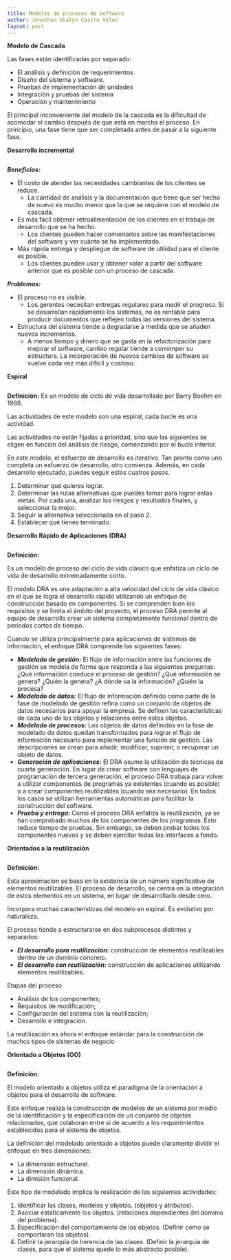 ```yaml
---
title: Modelos de procesos de software 
author: Jonathan Stalyn Castro Velez
layout: post
---
```

**Modelo de Cascada**
<span class="image left"><img src="{{ 'assets/images/cascada.png' | relative_url }}" alt="" /></span>

Las fases están identificadas por separado: 
* El análisis  y definición de requerimientos
* Diseño del sistema y software.
* Pruebas de implementación de unidades
* Integración y pruebas del sistema 
* Operación y mantenimiento 

El principal inconveniente del modelo de la cascada es la dificultad de acomodar el cambio después de que está en marcha el proceso. En principio, una fase tiene que ser completada antes de pasar a la siguiente fase.

**Desarrollo incremental**

<span class="image left"><img src="{{ 'assets/images/incremental.png' | relative_url }}" alt="" /></span>

***Beneficios:*** 
* El costo de atender las necesidades cambiantes de los clientes se reduce. 
  * La cantidad de análisis y la documentación que tiene que ser hecho de nuevo es mucho menor que la que se requiere con el modelo de cascada. 
* Es más fácil obtener retroalimentación de los clientes en el trabajo de desarrollo que se ha hecho.
  * Los clientes pueden hacer comentarios sobre las manifestaciones del software y ver cuánto se ha implementado. 
* Más rápida entrega y despliegue de software de utilidad para el cliente es posible. 
  * Los clientes pueden usar y obtener valor a partir del software anterior que es posible con un proceso de cascada.

***Problemas:*** 
* El proceso no es visible.
  * Los gerentes necesitan entregas regulares para medir el progreso. Si se desarrollan rápidamente los sistemas, no es rentable para producir documentos que reflejen todas las versiones del sistema.
* Estructura del sistema tiende a degradarse a medida que se añaden nuevos incrementos. 
  * A menos tiempo y dinero que se gasta en la refactorización para mejorar el software, cambio regular tiende a corromper su estructura. La incorporación de nuevos cambios de software se vuelve cada vez más difícil y costoso. 

**Espiral**

<span class="image left"><img src="{{ 'assets/images/espiral.png' | relative_url }}" alt="" /></span>

**Definición:** 
Es un modelo de ciclo de vida desarrollado por Barry Boehm en 1988. 

Las actividades de este modelo son una espiral, cada bucle es una actividad. 

Las actividades no están fijadas a prioridad, sino que las siguientes se eligen en función del análisis de riesgo, comenzando por el bucle interior.

En este modelo, el esfuerzo de desarrollo es iterativo. Tan pronto como uno completa un esfuerzo de desarrollo, otro comienza. Además, en cada desarrollo ejecutado, puedes seguir estos cuatros pasos.
1. Determinar qué quieres lograr. 
2. Determinar las rutas alternativas que puedes tomar para lograr estas metas. Por cada una, analizar los riesgos y resultados finales, y seleccionar la mejor. 
3. Seguir la alternativa seleccionada en el paso 2. 	
4. Establecer qué tienes terminado. 

**Desarrollo Rápido de Aplicaciones (DRA)**


<span class="image left"><img src="{{ 'assets/images/aplicaciones.png' | relative_url }}" alt="" /></span>

**Definición:** 

Es un modelo de proceso del ciclo de vida clásico que enfatiza un ciclo de vida de desarrollo extremadamente corto.   

El modelo DRA es una adaptación a alta velocidad del ciclo de vida clásico en el que se logra el desarrollo rápido utilizando un enfoque de construcción basado en componentes. Si se comprenden bien los requisitos y se limita el ámbito del proyecto, el proceso DRA permite al equipo de desarrollo crear un sistema completamente funcional dentro de períodos cortos de tiempo. 

Cuando se utiliza principalmente para aplicaciones de sistemas de información, el enfoque DRA comprende las siguientes fases:
 * ***Modelado de gestión:*** El flujo de información entre las funciones de gestión se modela de forma que responda a las siguientes preguntas: ¿Qué información conduce el proceso de gestión? ¿Qué información se genera? ¿Quién la genera? ¿A dónde va la información? ¿Quién la procesa? 
  * ***Modelado de datos:*** El flujo de información definido como parte de la fase de modelado de gestión refina como un conjunto de objetos de datos necesarios para apoyar la empresa. Se definen las características de cada uno de los objetos y relaciones entre estos objetos.
 * ***Modelado de procesos:*** Los objetos de datos definidos en la fase de modelado de datos quedan transformados para lograr el flujo de información necesario para implementar una función de gestión. Las descripciones se crean para añadir, modificar, suprimir, o recuperar un objeto de datos.
 * ***Generación de aplicaciones:*** El DRA asume la utilización de técnicas de cuarta generación. En lugar de crear software con lenguajes de programación de tercera generación, el proceso DRA trabaja para volver a utilizar componentes de programas ya existentes (cuando es posible) o a crear componentes reutilizables (cuando sea necesario). En todos los casos se utilizan herramientas automáticas para facilitar la construcción del software.
 * ***Prueba y entrega:*** Como el proceso DRA enfatiza la reutilización, ya se han comprobado muchos de los componentes de los programas. Esto reduce tiempo de pruebas. Sin embargo, se deben probar todos los componentes nuevos y se deben ejercitar todas las interfaces a fondo.

**Orientados a la reutilización**

<span class="image left"><img src="{{ 'assets/images/reutilizacion.png' | relative_url }}" alt="" /></span>

**Definición:**

Esta aproximación se basa en la existencia de un número significativo de elementos reutilizables. El proceso de desarrollo, se centra en la integración de estos elementos en un sistema, en lugar de desarrollarlo desde cero.

Incorpora muchas características del modelo en espiral. Es evolutivo por naturaleza. 

El proceso tiende a estructurarse en dos subprocesos distintos y separados: 
 * ***El desarrollo para reutilización:*** construcción de elementos reutilizables dentro de un dominio concreto.
 * ***El desarrollo con reutilización:*** construcción de aplicaciones utilizando elementos reutilizables.

Etapas del proceso 
 * Análisis de los componentes; 
 * Requisitos de modificación; 
 * Configuración del sistema con la reutilización; 
 * Desarrollo e integración. 

La reutilización es ahora el enfoque estándar para la construcción de muchos tipos de sistemas de negocio 

**Orientado a Objetos (OO)**

<span class="image left"><img src="{{ 'assets/images/objetos.png' | relative_url }}" alt="" /></span>

**Definición:**

El modelo orientado a objetos utiliza el paradigma de la orientación a objetos para el desarrollo de software.

Este enfoque realiza la construcción de modelos de un sistema por medio de la identificación y la especificación de un conjunto de objetos relacionados, que colaboran entre si de acuerdo a los requerimientos establecidos para el sistema de objetos.

La definición del modelado orientado a objetos puede claramente dividir el enfoque en tres dimensiones: 
 * La dimensión estructural. 
 * La dimensión dinámica. 
 * La dimisión funcional. 

Este tipo de modelado implica la realización de las siguientes actividades: 
1. Identificar las clases, modelos y objetos. (objetos y atributos).
2. Asociar estáticamente los objetos. (relaciones dependientes del dominio del problema). 
3. Especificación del comportamiento de los objetos. (Definir como se comportaran los objetos). 
4. Definir la jerarquía de herencia de las clases. (Definir la jerarquía de clases, para que el sistema quede lo más abstracto posible).








